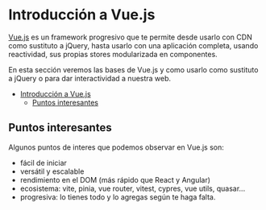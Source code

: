  # Introducción a Vue.js
[Vue.js](https://vuejs.org/) es un framework progresivo que te permite desde usarlo con CDN como sustituto a jQuery, hasta usarlo con una aplicación completa, usando reactividad, sus propias stores modularizada en componentes.

En esta sección veremos las bases de Vue.js y como usarlo como sustituto a jQuery o para dar interactividad a nuestra web.
- [Introducción a Vue.js](#introducción-a-vuejs)
  - [Puntos interesantes](#puntos-interesantes)

## Puntos interesantes
Algunos puntos de interes que podemos observar en Vue.js son:
- fácil de iniciar 
- versátil y escalable 
- rendimiento en el DOM (más rápido que React y Angular)
- ecosistema: vite, pinia, vue router, vitest, cypres, vue utils, quasar...
- progresiva: lo tienes todo y lo agregas según te haga falta.